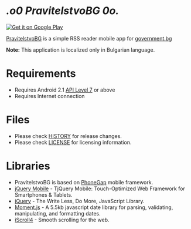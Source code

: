 _.o0 PravitelstvoBG 0o._
=========================

<a href="https://play.google.com/store/apps/details?id=net.vexelon.pravitelstvobg">
  <img alt="Get it on Google Play"
       src="https://developer.android.com/images/brand/bg_generic_rgb_wo_45.png" />
</a>

[PravitelstvoBG](https://play.google.com/store/apps/details?id=net.vexelon.pravitelstvobg) is a simple RSS reader mobile app for [government.bg](http://government.bg)

**Note:** This application is localized only in Bulgarian language.

# Requirements

  * Requires Android 2.1 [API Level 7](http://developer.android.com/about/versions/android-2.1.html) or above
  * Requires Internet connection

# Files

 * Please check [HISTORY](HISTORY) for release changes.
 * Please check [LICENSE](LICENSE) for licensing information.

# Libraries

  * PravitelstvoBG is based on [PhoneGap](http://phonegap.com/) mobile framework.
  * [jQuery Mobile](http://jquerymobile.com/) - TjQuery Mobile: Touch-Optimized Web Framework for Smartphones & Tablets.
  * [jQuery](http://jquery.com/) - The Write Less, Do More, JavaScript Library.
  * [Moment.js](http://momentjs.com/) - A 5.5kb javascript date library for parsing, validating, manipulating, and formatting dates.
  * [iScroll4](http://cubiq.org/iscroll-4) - Smooth scrolling for the web.
  
